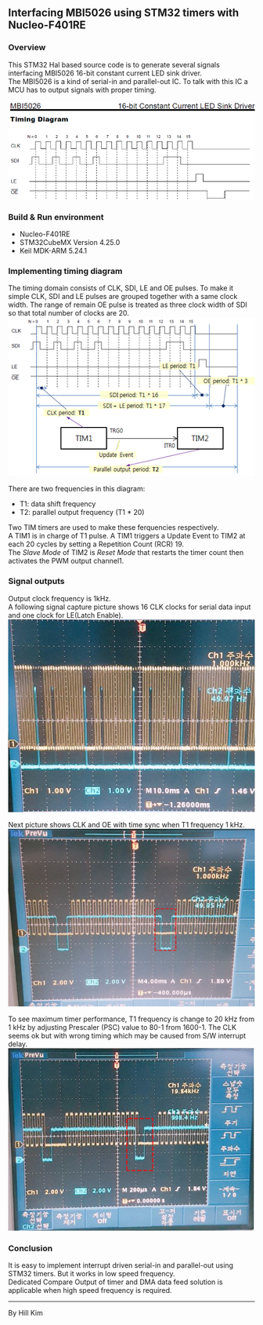 ## Interfacing MBI5026 using STM32 timers with Nucleo-F401RE

### Overview
This STM32 Hal based source code is to generate several signals interfacing MBI5026 16-bit constant current LED sink driver.  
The MBI5026 is a kind of serial-in and parallel-out IC. To talk with this IC a MCU has to output signals with proper timing.  
<br>
![MBI5026 timing diagram](MBI5026-timing_diagram.png)

### Build & Run environment
* Nucleo-F401RE
* STM32CubeMX Version 4.25.0
* Keil MDK-ARM 5.24.1

### Implementing timing diagram
The timing domain consists of CLK, SDI, LE and OE pulses. To make it simple CLK, SDI and LE pulses are grouped together with a same clock width.
The range of remain OE pulse is treated as three clock width of SDI so that total number of clocks are 20.  
![timing diagram design](timing_diagram_design.png)

There are two frequencies in this diagram:  
  - T1: data shift frequency  
  - T2: parallel output frequency (T1 * 20)

Two TIM timers are used to make these ferquencies respectively.  
A TIM1 is in charge of T1 pulse. A TIM1 triggers a Update Event to TIM2 at each 20 cycles by setting a Repetition Count (RCR) 19.  
The _Slave Mode_ of TIM2 is _Reset Mode_ that restarts the timer count then activates the PWM output channel1.

### Signal outputs
Output clock frequency is 1kHz.  
A following signal capture picture shows 16 CLK clocks for serial data input and one clock for LE(Latch Enable).  
![Clock and Latch Enable output signal capture](CLK_LE_output.png)

Next picture shows CLK and OE with time sync when T1 frequency 1 kHz.
![1 kHz Clock and Output Enable output signal capture](CLK_OE_output_of_T1_1kHz.png)

To see maximum timer performance, T1 frequency is change to 20 kHz from 1 kHz by adjusting Prescaler (PSC) value to 80-1 from 1600-1.
The CLK seems ok but with wrong timing which may be caused from S/W interrupt delay.
![20 kHz Clock and Output Enable output signal capture](CLK_OE_output_of_T1_20kHz.png)

### Conclusion
It is easy to implement interrupt driven serial-in and parallel-out using STM32 timers.
But it works in low speed frequency.  
Dedicated Compare Output of timer and DMA data feed solution is applicable when high speed frequency is required.
<br>

---
  By Hill Kim
